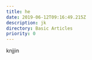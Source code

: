 ```yaml
---
title: he
date: 2019-06-12T09:16:49.215Z
description: jk
directory: Basic Articles
priority: 0
---
```

knjjin
